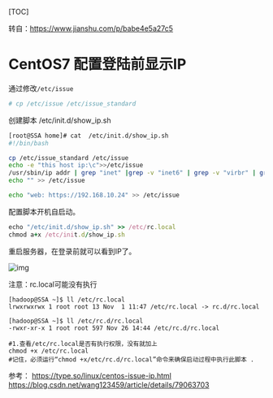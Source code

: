 [TOC]

转自：https://www.jianshu.com/p/babe4e5a27c5

# CentOS7 配置登陆前显示IP

通过修改`/etc/issue`

```bash
# cp /etc/issue /etc/issue_standard
```

创建脚本 /etc/init.d/show_ip.sh

```bash
[root@SSA home]# cat  /etc/init.d/show_ip.sh
#!/bin/bash

cp /etc/issue_standard /etc/issue
echo -e "this host ip:\c">>/etc/issue
/usr/sbin/ip addr | grep "inet" |grep -v "inet6" | grep -v "virbr" | grep -v "127.0.0.1" | awk '{print $2}' >> /etc/issue
echo "" >> /etc/issue

echo "web: https://192.168.10.24" >> /etc/issue
```

配置脚本开机自启动。

```ruby
echo "/etc/init.d/show_ip.sh" >> /etc/rc.local
chmod a+x /etc/init.d/show_ip.sh
```

重启服务器，在登录前就可以看到IP了。

![img](E:\git-workspace\note\images\linux\command\show_ip2.png)

注意：rc.local可能没有执行

```shell
[hadoop@SSA ~]$ ll /etc/rc.local       
lrwxrwxrwx 1 root root 13 Nov  1 11:47 /etc/rc.local -> rc.d/rc.local

[hadoop@SSA ~]$ ll /etc/rc.d/rc.local
-rwxr-xr-x 1 root root 597 Nov 26 14:44 /etc/rc.d/rc.local

#1.查看/etc/rc.local是否有执行权限，没有就加上
chmod +x /etc/rc.local
#记住，必须运行“chmod +x/etc/rc.d/rc.local”命令来确保启动过程中执行此脚本 .
```



参考：
 https://type.so/linux/centos-issue-ip.html
 https://blog.csdn.net/wang123459/article/details/79063703

